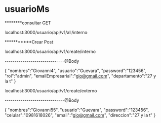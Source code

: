 # usuarioMs

********consultar GET

localhost:3000/usuario/api/v1/all/interno

***********Crear Post

localhost:3000/usuario/api/v1/create/interno

------------------------------@Body

{
"nombres":"Giovanni4",
"usuario":"Guevara",
"password":"123456",
"rol":"admin",
"emailEmpresarial":"gio@gmail.com",
"departamento":"27 y la t"
}


localhost:3000/usuario/api/v1/create/externo

------------------------------@Body

{
"nombres":"Giovanni55",
"usuario":"Guevara",
"password":"123456",
"celular":"0981618026",
"email":"gio@gmail.com",
"direccion":"27 y la t"
}





